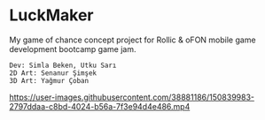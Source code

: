 # LuckMaker
My game of chance concept project for Rollic &amp; oFON mobile game development bootcamp game jam.

	Dev: Simla Beken, Utku Sarı
	2D Art: Senanur Şimşek
	3D Art: Yağmur Çoban


https://user-images.githubusercontent.com/38881186/150839983-2797ddaa-c8bd-4024-b56a-7f3e94d4e486.mp4

